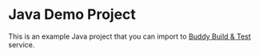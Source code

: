# Java Demo Project
This is an example Java project that you can import to [Buddy Build & Test](https://buddy.works) service.


